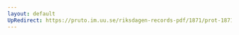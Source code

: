 ```yaml
---
layout: default
UpRedirect: https://pruto.im.uu.se/riksdagen-records-pdf/1871/prot-1871--fk--413.pdf
---
```

